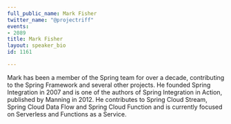 ```yaml
---
full_public_name: Mark Fisher
twitter_name: "@projectriff"
events:
- 2089
title: Mark Fisher
layout: speaker_bio
id: 1161

---
```

Mark has been a member of the Spring team for over a decade, contributing to the Spring Framework and several other projects. He founded Spring Integration in 2007 and is one of the authors of Spring Integration in Action, published by Manning in 2012. He contributes to Spring Cloud Stream, Spring Cloud Data Flow and Spring Cloud Function and is currently focused on Serverless and Functions as a Service.
